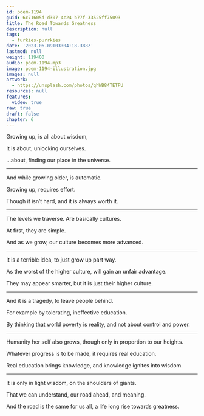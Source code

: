 ```yaml
---
id: poem-1194
guid: 6c71605d-d307-4c24-b77f-33525ff75093
title: The Road Towards Greatness
description: null
tags:
  - furkies-purrkies
date: '2023-06-09T03:04:18.388Z'
lastmod: null
weight: 119400
audio: poem-1194.mp3
image: poem-1194-illustration.jpg
images: null
artwork:
  - https://unsplash.com/photos/ghWB84TETPU
resources: null
features:
  video: true
raw: true
draft: false
chapter: 6
---
```


Growing up,
is all about wisdom,

It is about,
unlocking ourselves.

...about,
finding our place in the universe.

---

And while growing older,
is automatic.

Growing up,
requires effort.

Though it isn’t hard,
and it is always worth it.

---

The levels we traverse.
Are basically cultures.

At first,
they are simple.

And as we grow,
our culture becomes more advanced.

---

It is a terrible idea,
to just grow up part way.

As the worst of the higher culture,
will gain an unfair advantage.

They may appear smarter,
but it is just their higher culture.

---

And it is a tragedy,
to leave people behind.

For example by tolerating,
ineffective education.

By thinking that world poverty is reality,
and not about control and power.

---

Humanity her self also grows,
though only in proportion to our heights.

Whatever progress is to be made,
it requires real education.

Real education brings knowledge,
and knowledge ignites into wisdom.

---

It is only in light wisdom,
on the shoulders of giants.

That we can understand,
our road ahead, and meaning.

And the road is the same for us all,
a life long rise towards greatness.
